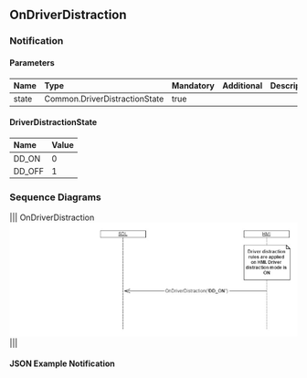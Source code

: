 ## OnDriverDistraction


### Notification

#### Parameters

|Name|Type|Mandatory|Additional|Description|
|:---|:---|:--------|:---------|:----------|
|state|Common.DriverDistractionState|true|||

#### DriverDistractionState

|Name|Value|
|:---|:----|
|DD_ON|0|
|DD_OFF|1|

### Sequence Diagrams
|||
OnDriverDistraction
![OnDriverDistraction](./assets/OnDriverDistraction.png)
|||

#### JSON Example Notification
```json

```
